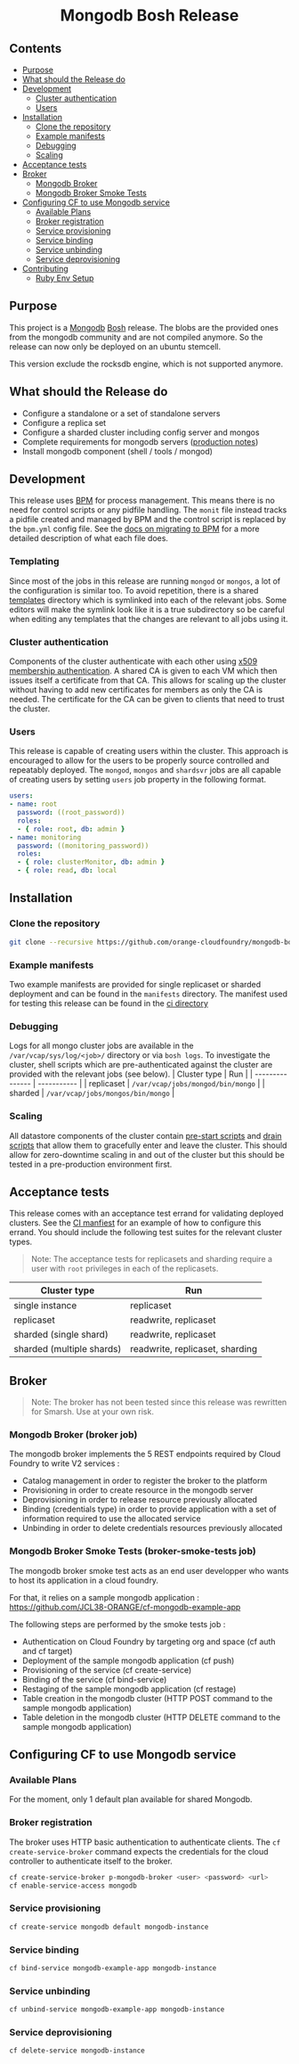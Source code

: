 # <p style="text-align:center">Mongodb Bosh Release</p>

## Contents

  * [Purpose](#purpose)
  * [What should the Release do](#what-should-the-release-do)
  * [Development](#development)
    + [Cluster authentication](#cluster-authentication)
    + [Users](#users)
  * [Installation](#installation)
    + [Clone the repository](#clone-the-repository)
    + [Example manifests](#example-manifests)
    + [Debugging](#debugging)
    + [Scaling](#scaling)
  * [Acceptance tests](#acceptance-tests)
  * [Broker](#broker)
    + [Mongodb Broker](#mongodb-broker-broker-job)
    + [Mongodb Broker Smoke Tests](#mongodb-broker-smoke-tests-broker-smoke-tests-job)
  * [Configuring CF to use Mongodb service](#configuring-cf-to-use-mongodb-service)
    + [Available Plans](#available-plans)
    + [Broker registration](#broker-registration)
    + [Service provisioning](#service-provisioning)
    + [Service binding](#service-binding)
    + [Service unbinding](#service-unbinding)
    + [Service deprovisioning](#service-deprovisioning)
  * [Contributing](#contributing)
    + [Ruby Env Setup](#ruby-env-setup)

## Purpose

This project is a [Mongodb](https://www.mongodb.com) [Bosh](http://bosh.io) release.
The blobs are the provided ones from the mongodb community and are not compiled anymore. So the release can now only be deployed on an ubuntu stemcell.

This version exclude the rocksdb engine, which is not supported anymore.

## What should the Release do

* Configure a standalone or a set of standalone servers
* Configure a replica set
* Configure a sharded cluster including config server and mongos
* Complete requirements for mongodb servers ([production notes](https://docs.mongodb.org/manual/administration/production-notes/))
* Install mongodb component (shell / tools / mongod)

## Development

This release uses [BPM](https://github.com/cloudfoundry/bpm-release) for process management. This means there is no need for control scripts or any pidfile handling. The `monit` file instead tracks a pidfile created and managed by BPM and the control script is replaced by the `bpm.yml` config file. See the [docs on migrating to BPM](https://bosh.io/docs/bpm/transitioning/) for a more detailed description of what each file does.

### Templating

Since most of the jobs in this release are running `mongod` or `mongos`, a lot of the configuration is similar too. To avoid repetition, there is a shared [templates](templates/) directory which is symlinked into each of the relevant jobs. Some editors will make the symlink look like it is a true subdirectory so be careful when editing any templates that the changes are relevant to all jobs using it.

### Cluster authentication

Components of the cluster authenticate with each other using [x509 membership authentication](https://docs.mongodb.com/manual/tutorial/configure-x509-member-authentication/). A shared CA is given to each VM which then issues itself a certificate from that CA. This allows for scaling up the cluster without having to add new certificates for members as only the CA is needed. The certificate for the CA can be given to clients that need to trust the cluster.

### Users

This release is capable of creating users within the cluster. This approach is encouraged to allow for the users to be properly source controlled and repeatably deployed. The `mongod`, `mongos` and `shardsvr` jobs are all capable of creating users by setting `users` job property in the following format.
```yaml
users:
- name: root
  password: ((root_password))
  roles:
  - { role: root, db: admin }
- name: monitoring
  password: ((monitoring_password))
  roles:
  - { role: clusterMonitor, db: admin }
  - { role: read, db: local
```

## Installation

### Clone the repository

```sh
git clone --recursive https://github.com/orange-cloudfoundry/mongodb-boshrelease.git
```

### Example manifests

Two example manifests are provided for single replicaset or sharded deployment and can be found in the `manifests` directory. The manifest used for testing this release can be found in the [ci directory](ci/files/manifest.yml)

### Debugging

Logs for all mongo cluster jobs are available in the `/var/vcap/sys/log/<job>/` directory or via `bosh logs`. To investigate the cluster, shell scripts which are pre-authenticated against the cluster are provided with the relevant jobs (see below).
| Cluster type         | Run     |
| --------------- | ----------- |
| replicaset         | `/var/vcap/jobs/mongod/bin/mongo`    |
| sharded         | `/var/vcap/jobs/mongos/bin/mongo`    |

### Scaling

All datastore components of the cluster contain [pre-start scripts](https://bosh.io/docs/pre-start/) and [drain scripts](https://bosh.io/docs/drain/) that allow them to gracefully enter and leave the cluster. This should allow for zero-downtime scaling in and out of the cluster but this should be tested in a pre-production environment first.

## Acceptance tests

This release comes with an acceptance test errand for validating deployed clusters. See the [CI manfiest](ci/files/manifest.yml) for an example of how to configure this errand. You should include the following test suites for the relevant cluster types.
> Note: The acceptance tests for replicasets and sharding require a user with `root` privileges in each of the replicasets.

| Cluster type | Run |
| --------------- | ----------- |
| single instance | replicaset |
| replicaset | readwrite, replicaset |
| sharded (single shard) | readwrite, replicaset |
| sharded (multiple shards) | readwrite, replicaset, sharding |

## Broker
> Note: The broker has not been tested since this release was rewritten for Smarsh. Use at your own risk.

### Mongodb Broker (broker job)

The mongodb broker implements the 5 REST endpoints required by Cloud Foundry to write V2 services :
* Catalog management in order to register the broker to the platform
* Provisioning in order to create resource in the mongodb server
* Deprovisioning in order to release resource previously allocated
* Binding (credentials type) in order to provide application with a set of information required to use the allocated service
* Unbinding in order to delete credentials resources previously allocated

### Mongodb Broker Smoke Tests (broker-smoke-tests job)

The mongodb broker smoke test acts as an end user developper who wants to host its application in a cloud foundry.

For that, it relies on a sample mongodb application : https://github.com/JCL38-ORANGE/cf-mongodb-example-app

The following steps are performed by the smoke tests job :
* Authentication on Cloud Foundry by targeting org and space (cf auth and cf target)
* Deployment of the sample mongodb application (cf push)
* Provisioning of the service (cf create-service)
* Binding of the service (cf bind-service)
* Restaging of the sample mongodb application (cf restage)
* Table creation in the mongodb cluster (HTTP POST command to the sample mongodb application)
* Table deletion in the mongodb cluster (HTTP DELETE command to the sample mongodb application)

## Configuring CF to use Mongodb service

### Available Plans

For the moment, only 1 default plan available for shared Mongodb.

### Broker registration

The broker uses HTTP basic authentication to authenticate clients. The `cf create-service-broker` command expects the credentials for the cloud
controller to authenticate itself to the broker.

```bash
cf create-service-broker p-mongodb-broker <user> <password> <url>
cf enable-service-access mongodb
```

### Service provisioning

```bash
cf create-service mongodb default mongodb-instance
```

### Service binding

```bash
cf bind-service mongodb-example-app mongodb-instance
```
### Service unbinding

```bash
cf unbind-service mongodb-example-app mongodb-instance
```
### Service deprovisioning

```bash
cf delete-service mongodb-instance
```